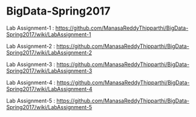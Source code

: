 # BigData-Spring2017

Lab Assignment-1 : https://github.com/ManasaReddyThipparthi/BigData-Spring2017/wiki/LabAssignment-1

Lab Assignment-2 : https://github.com/ManasaReddyThipparthi/BigData-Spring2017/wiki/LabAssignment-2

Lab Assignment-3 : https://github.com/ManasaReddyThipparthi/BigData-Spring2017/wiki/LabAssignment-3

Lab Assignment-4 : https://github.com/ManasaReddyThipparthi/BigData-Spring2017/wiki/LabAssignment-4

Lab Assignment-5 : https://github.com/ManasaReddyThipparthi/BigData-Spring2017/wiki/LabAssignment-5
